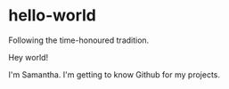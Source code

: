 # hello-world
Following the time-honoured tradition.

Hey world!

I'm Samantha. I'm getting to know Github for my projects.  
